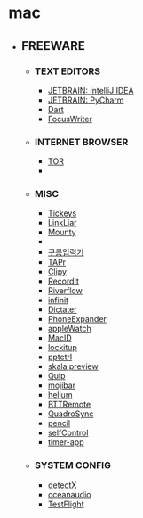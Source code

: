 # mac

- ## FREEWARE
	- ### TEXT EDITORS
		- [JETBRAIN: IntelliJ IDEA](http://www.jetbrains.com/idea/)
		- [JETBRAIN: PyCharm](http://www.jetbrains.com/pycharm/download/)
		- [Dart](https://www.dartlang.org/)
		- [FocusWriter](http://gottcode.org/focuswriter/)

	- ### INTERNET BROWSER
		- [TOR](https://www.torproject.org/)
		- 
	- ### MISC
		- [Tickeys](https://github.com/yingDev/Tickeys/releases)
		- [LinkLiar](https://github.com/halo/LinkLiar/releases/tag/1.1.2)
		- [Mounty](http://www.enjoygineering.com/mounty/)
		- 
		- [구름입력기](http://gureum.io/#install)
		- [TAPr](http://mhuusko5.com/#tapr)
		- [Clipy](https://github.com/Clipy/Clipy/releases)
		- [RecordIt](http://recordit.co/?ref=producthunt)
		- [Riverflow](http://questbe.at/riverflow/)
		- [infinit](https://infinit.io/)
		- [Dictater](https://github.com/Nosrac/Dictater/releases/tag/1.0)
		- [PhoneExpander](http://phoneexpander.com/)
		- [appleWatch](http://www.rasmusnielsen.dk/applewatch/)
		- [MacID](http://macid.co/)
		- [lockitup](http://www.lockitup.co/)
		- [pptctrl](http://wayhold.com/pptctrl)
		- [skala preview](https://bjango.com/mac/skalapreview/)
		- [Quip](https://quip.com/blog/desktop)
		- [mojibar](https://github.com/muan/mojibar/releases/)
		- [helium](http://heliumfloats.com/)
		- [BTTRemote](http://www.bttremote.com/)
		- [QuadroSync](http://quadro.me/sync)
		- [pencil](http://pencil.evolus.vn/Default.html)
		- [selfControl](http://visitsteve.com/made/selfcontrol/)
		- [timer-app](https://github.com/michaelvillar/timer-app)
	- ### SYSTEM CONFIG
		- [detectX](http://sqwarq.com/detectx/)
		- [oceanaudio](http://www.ocenaudio.com.br/start_download/ocenaudio.dmg)
		- [TestFlight](http://testflightapp.com/)